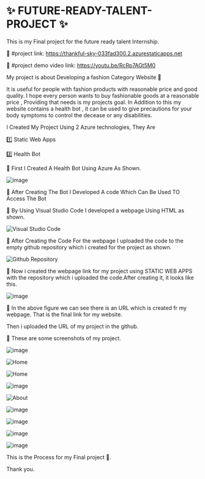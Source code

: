 # ✨ FUTURE-READY-TALENT-PROJECT ✨



This is my Final project for the future ready talent Internship.
         
📌 #project link: https://thankful-sky-033fad300.2.azurestaticapps.net

📌 #project demo video link:  https://youtu.be/RcRp7AGt5M0
      
My project is about Developing a fashion Category Website 💭

It is useful for people with fashion products with reasonable price and good quality.
I hope every person wants to buy fashionable goods at a reasonable price , Providing that needs is my projects goal.
In Addition to this my website contains a health bot , it can be used to give precautions for your body symptoms to control the decease or any disabilities.


I Created My Project Using 2 Azure technologies, They Are 

1️⃣ Static Web Apps

2️⃣ Health Bot 

📌 First I Created A Health Bot Using Azure As Shown.


![image](https://user-images.githubusercontent.com/91585224/210144052-eab68cb1-36a1-4157-b9ef-060dbf381bea.png)

📌 After Creating The Bot I Developed A code Which Can Be Used TO Access The Bot


📌 By Using Visual Studio Code I developed a webpage Using HTML as shown.


![Visual Studio Code](https://user-images.githubusercontent.com/91585224/196944883-ee5b2bdb-c593-43d5-8c8b-665ec7c41657.png)



📌 After Creating the Code For the webpage I uploaded the code to the empty github repository which i created for the project as shown.


![Github Repository](https://user-images.githubusercontent.com/91585224/196945882-838e7790-80dc-469d-a809-2819be78a4cf.png)


📌 Now i created the webpage link for my project using STATIC WEB APPS with the repository which i uploaded the code.After creating it, it looks like this.

![image](https://user-images.githubusercontent.com/91585224/210145324-9c81eb25-4dd3-45c1-806d-97582c433832.png)


🔎 In the above figure we can see there is an URL which is created fr my webpage. That is the final link for my website.

Then i uploaded the URL of my project in the github.




📌 These are some screenshots of my project.



![image](https://user-images.githubusercontent.com/91585224/210148266-5701158d-0f13-4052-99ef-bd02205d2cf5.png)



![Home](https://user-images.githubusercontent.com/91585224/196949026-8f379c1b-5ab0-4b88-8032-1fe1c51b6481.png)



![Home](https://user-images.githubusercontent.com/91585224/196949047-55e76364-8926-4746-a0cb-7c0801683814.png)



![image](https://user-images.githubusercontent.com/91585224/210148537-ed61e552-c937-43b5-8684-475dec91eaaf.png)



![About](https://user-images.githubusercontent.com/91585224/196949067-06019034-68ad-4e81-86bd-d0df8a165233.png)



![image](https://user-images.githubusercontent.com/91585224/210148572-dc0ce54e-2959-486c-a3af-79bb3452bd84.png)



![image](https://user-images.githubusercontent.com/91585224/210148589-a5e77d8f-1fa1-4771-886a-0c2d57224ef5.png)



![image](https://user-images.githubusercontent.com/91585224/210148606-f9a5dc9c-f2ba-424d-9502-31c2d4d0f00a.png)



![image](https://user-images.githubusercontent.com/91585224/210148617-11b9e197-d2bc-453f-8a8f-b18506114018.png)



This is the Process for my Final project 💭.


Thank you.
